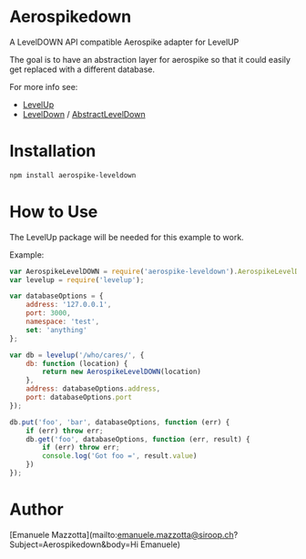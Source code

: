 # Aerospikedown
A LevelDOWN API compatible Aerospike adapter for LevelUP

The goal is to have an abstraction layer for aerospike
so that it could easily get replaced with a different database.

For more info see:
* [LevelUp](https://github.com/Level/levelup)
* [LevelDown](https://github.com/Level/leveldown) / [AbstractLevelDown](https://github.com/Level/abstract-leveldown)

# Installation

```sh
npm install aerospike-leveldown
```

# How to Use

The LevelUp package will be needed for this example to work.

Example:

```js
var AerospikeLevelDOWN = require('aerospike-leveldown').AerospikeLevelDOWN;
var levelup = require('levelup');

var databaseOptions = {
    address: '127.0.0.1',
    port: 3000,
    namespace: 'test',
    set: 'anything'
};

var db = levelup('/who/cares/', {
    db: function (location) {
        return new AerospikeLevelDOWN(location)
    },
    address: databaseOptions.address,
    port: databaseOptions.port
});

db.put('foo', 'bar', databaseOptions, function (err) {
    if (err) throw err;
    db.get('foo', databaseOptions, function (err, result) {
        if (err) throw err;
        console.log('Got foo =', result.value)
    })
});
```

# Author

[Emanuele Mazzotta](mailto:emanuele.mazzotta@siroop.ch?Subject=Aerospikedown&body=Hi Emanuele)
